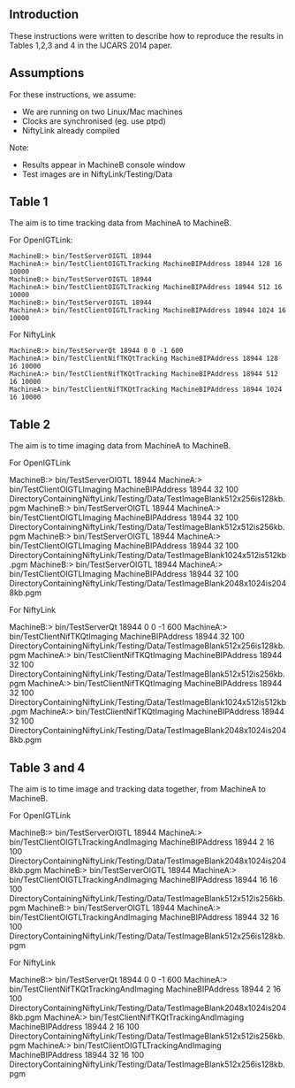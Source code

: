 Introduction
------------

These instructions were written to describe how to reproduce the results in
Tables 1,2,3 and 4 in the IJCARS 2014 paper.

Assumptions
-----------

For these instructions, we assume:

  - We are running on two Linux/Mac machines
  - Clocks are synchronised (eg. use ptpd)
  - NiftyLink already compiled

Note:

  - Results appear in MachineB console window
  - Test images are in NiftyLink/Testing/Data 

Table 1
-------

The aim is to time tracking data from MachineA to MachineB.

For OpenIGTLink:

    MachineB:> bin/TestServerOIGTL 18944
    MachineA:> bin/TestClientOIGTLTracking MachineBIPAddress 18944 128 16 10000
    MachineB:> bin/TestServerOIGTL 18944
    MachineA:> bin/TestClientOIGTLTracking MachineBIPAddress 18944 512 16 10000
    MachineB:> bin/TestServerOIGTL 18944
    MachineA:> bin/TestClientOIGTLTracking MachineBIPAddress 18944 1024 16 10000
    
For NiftyLink

    MachineB:> bin/TestServerQt 18944 0 0 -1 600 
    MachineA:> bin/TestClientNifTKQtTracking MachineBIPAddress 18944 128 16 10000
    MachineA:> bin/TestClientNifTKQtTracking MachineBIPAddress 18944 512 16 10000
    MachineA:> bin/TestClientNifTKQtTracking MachineBIPAddress 18944 1024 16 10000

Table 2
-------

The aim is to time imaging data from MachineA to MachineB.

For OpenIGTLink

  MachineB:> bin/TestServerOIGTL 18944
  MachineA:> bin/TestClientOIGTLImaging MachineBIPAddress 18944 32 100 DirectoryContainingNiftyLink/Testing/Data/TestImageBlank512x256is128kb.pgm
  MachineB:> bin/TestServerOIGTL 18944
  MachineA:> bin/TestClientOIGTLImaging MachineBIPAddress 18944 32 100 DirectoryContainingNiftyLink/Testing/Data/TestImageBlank512x512is256kb.pgm
  MachineB:> bin/TestServerOIGTL 18944
  MachineA:> bin/TestClientOIGTLImaging MachineBIPAddress 18944 32 100 DirectoryContainingNiftyLink/Testing/Data/TestImageBlank1024x512is512kb.pgm 
  MachineB:> bin/TestServerOIGTL 18944
  MachineA:> bin/TestClientOIGTLImaging MachineBIPAddress 18944 32 100 DirectoryContainingNiftyLink/Testing/Data/TestImageBlank2048x1024is2048kb.pgm

For NiftyLink

  MachineB:> bin/TestServerQt 18944 0 0 -1 600
  MachineA:> bin/TestClientNifTKQtImaging MachineBIPAddress 18944 32 100 DirectoryContainingNiftyLink/Testing/Data/TestImageBlank512x256is128kb.pgm
  MachineA:> bin/TestClientNifTKQtImaging MachineBIPAddress 18944 32 100 DirectoryContainingNiftyLink/Testing/Data/TestImageBlank512x512is256kb.pgm
  MachineA:> bin/TestClientNifTKQtImaging MachineBIPAddress 18944 32 100 DirectoryContainingNiftyLink/Testing/Data/TestImageBlank1024x512is512kb.pgm
  MachineA:> bin/TestClientNifTKQtImaging MachineBIPAddress 18944 32 100 DirectoryContainingNiftyLink/Testing/Data/TestImageBlank2048x1024is2048kb.pgm 

Table 3 and 4
-------------

The aim is to time image and tracking data together, from MachineA to MachineB.

For OpenIGTLink

  MachineB:> bin/TestServerOIGTL 18944 
  MachineA:> bin/TestClientOIGTLTrackingAndImaging MachineBIPAddress 18944 2 16 100 DirectoryContainingNiftyLink/Testing/Data/TestImageBlank2048x1024is2048kb.pgm
  MachineB:> bin/TestServerOIGTL 18944
  MachineA:> bin/TestClientOIGTLTrackingAndImaging MachineBIPAddress 18944 16 16 100 DirectoryContainingNiftyLink/Testing/Data/TestImageBlank512x512is256kb.pgm
  MachineB:> bin/TestServerOIGTL 18944
  MachineA:> bin/TestClientOIGTLTrackingAndImaging MachineBIPAddress 18944 32 16 100 DirectoryContainingNiftyLink/Testing/Data/TestImageBlank512x256is128kb.pgm

For NiftyLink

  MachineB:> bin/TestServerQt 18944 0 0 -1 600
  MachineA:> bin/TestClientNifTKQtTrackingAndImaging MachineBIPAddress 18944 2 16 100 DirectoryContainingNiftyLink/Testing/Data/TestImageBlank2048x1024is2048kb.pgm
  MachineA:> bin/TestClientNifTKQtTrackingAndImaging MachineBIPAddress 18944 2 16 100 DirectoryContainingNiftyLink/Testing/Data/TestImageBlank512x512is256kb.pgm
  MachineA:> bin/TestClientOIGTLTrackingAndImaging MachineBIPAddress 18944 32 16 100  DirectoryContainingNiftyLink/Testing/Data/TestImageBlank512x256is128kb.pgm 
  
